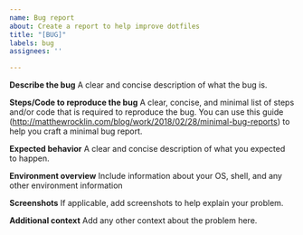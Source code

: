 ```yaml
---
name: Bug report
about: Create a report to help improve dotfiles
title: "[BUG]"
labels: bug
assignees: ''

---
```


**Describe the bug**
A clear and concise description of what the bug is.

**Steps/Code to reproduce the bug**
A clear, concise, and minimal list of steps and/or code that is required to reproduce the bug. You can use this guide (http://matthewrocklin.com/blog/work/2018/02/28/minimal-bug-reports) to help you craft a minimal bug report.

**Expected behavior**
A clear and concise description of what you expected to happen.

**Environment overview**
Include information about your OS, shell, and any other environment information

**Screenshots**
If applicable, add screenshots to help explain your problem.

**Additional context**
Add any other context about the problem here.
